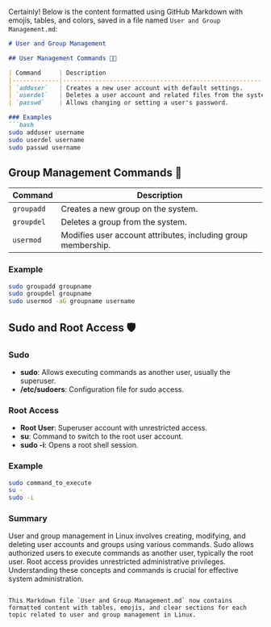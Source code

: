 Certainly! Below is the content formatted using GitHub Markdown with emojis, tables, and colors, saved in a file named `User and Group Management.md`:

```markdown
# User and Group Management

## User Management Commands 🧑‍💻

| Command     | Description                                                                 |
|-------------|-----------------------------------------------------------------------------|
| `adduser`   | Creates a new user account with default settings.                            |
| `userdel`   | Deletes a user account and related files from the system.                    |
| `passwd`    | Allows changing or setting a user's password.                                |

### Examples
```bash
sudo adduser username
sudo userdel username
sudo passwd username
```

## Group Management Commands 👥

| Command      | Description                                                                |
|--------------|----------------------------------------------------------------------------|
| `groupadd`   | Creates a new group on the system.                                          |
| `groupdel`   | Deletes a group from the system.                                            |
| `usermod`    | Modifies user account attributes, including group membership.              |

### Example
```bash
sudo groupadd groupname
sudo groupdel groupname
sudo usermod -aG groupname username
```

## Sudo and Root Access 🛡️

### Sudo

- **sudo**: Allows executing commands as another user, usually the superuser.
- **/etc/sudoers**: Configuration file for sudo access.

### Root Access

- **Root User**: Superuser account with unrestricted access.
- **su**: Command to switch to the root user account.
- **sudo -i**: Opens a root shell session.

### Example
```bash
sudo command_to_execute
su -
sudo -i
```

### Summary

User and group management in Linux involves creating, modifying, and deleting user accounts and groups using various commands. Sudo allows authorized users to execute commands as another user, typically the root user. Root access provides unrestricted administrative privileges. Understanding these concepts and commands is crucial for effective system administration.

```

This Markdown file `User and Group Management.md` now contains formatted content with tables, emojis, and clear sections for each topic related to user and group management in Linux.
